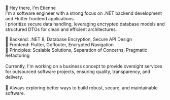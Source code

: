 👋 Hey there, I'm Etienne<br>
I'm a software engineer with a strong focus on .NET backend development and Flutter frontend applications.<br>I prioritize secure data handling, leveraging encrypted database models and structured DTOs for clean and efficient architectures.

🔹 Backend: .NET 8, Database Encryption, Secure API Design<br>
🔹 Frontend: Flutter, GoRouter, Encrypted Navigation<br>
🔹 Principles: Scalable Solutions, Separation of Concerns, Pragmatic Refactoring<br>
<br>
Currently, I'm working on a business concept to provide oversight services for outsourced software projects, ensuring quality, transparency, and delivery.
<br><br>
🚀 Always exploring better ways to build robust, secure, and maintainable software.

<!---
EtienneBauscher/EtienneBauscher is a ✨ special ✨ repository because its `README.md` (this file) appears on your GitHub profile.
You can click the Preview link to take a look at your changes.
--->
